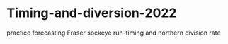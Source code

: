 # Timing-and-diversion-2022
practice forecasting Fraser sockeye run-timing and northern division rate
